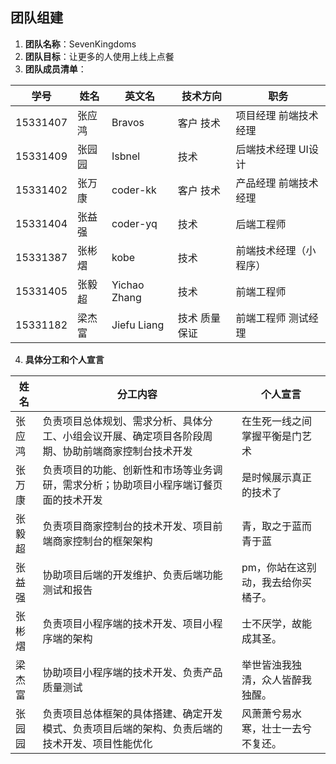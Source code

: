 ## 团队组建

1. **团队名称**：SevenKingdoms
2. **团队目标**：让更多的人使用上线上点餐
3. **团队成员清单**：

| 学号       | 姓名   | 英文名          | 技术方向    | 职务          |
| -------- | ---- | ------------ | ------- | ----------- |
| 15331407 | 张应鸿  | Bravos       | 客户 技术   | 项目经理 前端技术经理 |
| 15331409 | 张园园  | Isbnel       | 技术      | 后端技术经理 UI设计 |
| 15331402 | 张万康  | coder-kk     | 客户 技术   | 产品经理 前端技术经理 |
| 15331404 | 张益强  | coder-yq     | 技术      | 后端工程师       |
| 15331387 | 张彬熠  | kobe         | 技术      | 前端技术经理（小程序） |
| 15331405 | 张毅超  | Yichao Zhang | 技术      | 前端工程师       |
| 15331182 | 梁杰富  | Jiefu Liang  | 技术 质量保证 | 前端工程师 测试经理  |

4. **具体分工和个人宣言**

| 姓名   | 分工内容                                     | 个人宣言               |
| ---- | ---------------------------------------- | ------------------ |
| 张应鸿  | 负责项目总体规划、需求分析、具体分工、小组会议开展、确定项目各阶段周期、协助前端商家控制台技术开发 | 在生死一线之间掌握平衡是门艺术    |
| 张万康  | 负责项目的功能、创新性和市场等业务调研，需求分析；协助项目小程序端订餐页面的技术开发 | 是时候展示真正的技术了        |
| 张毅超  | 负责项目商家控制台的技术开发、项目前端商家控制台的框架架构            | 青，取之于蓝而青于蓝         |
| 张益强  | 协助项目后端的开发维护、负责后端功能测试和报告                  | pm，你站在这别动，我去给你买橘子。 |
| 张彬熠  | 负责项目小程序端的技术开发、项目小程序端的架构                  | 士不厌学，故能成其圣。        |
| 梁杰富  | 协助项目小程序端的技术开发、负责产品质量测试                   | 举世皆浊我独清，众人皆醉我独醒。   |
| 张园园  | 负责项目总体框架的具体搭建、确定开发模式、负责项目后端的架构、负责后端的技术开发、项目性能优化 | 风萧萧兮易水寒，壮士一去兮不复还。  |